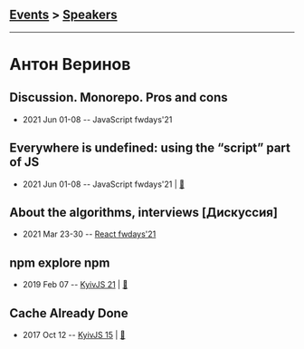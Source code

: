 ## [Events](../README.md) > [Speakers](../speakers.md)
---

# Антон Веринов

## Discussion. Monorepo. Pros and cons
- 2021 Jun 01-08 -- JavaScript fwdays&#39;21    
## Everywhere is undefined: using the “script” part of JS
- 2021 Jun 01-08 -- JavaScript fwdays&#39;21  | [:notebook:](https://www.slideshare.net/fwdays/everywhere-is-undefined-using-the-script-part-of-js-anton-verinov)  
## About the algorithms, interviews [Дискуссия]
- 2021 Mar 23-30 -- [React fwdays&#39;21](https://youtu.be/P3KsGYhPQt8)    
## npm explore npm
- 2019 Feb 07 -- [KyivJS 21](https://www.youtube.com/watch?v=RRAQXLaBCEk)  | [:notebook:](https://drive.google.com/file/d/1Jgej6L44BeaOofCqr5Kwr7kLxivrQDjk/view)  
## Cache Already Done
- 2017 Oct 12 -- [KyivJS 15](https://www.youtube.com/watch?v=rv-5FtJxNic)  | [:notebook:](http://anton.codes/talks/cache/)  
